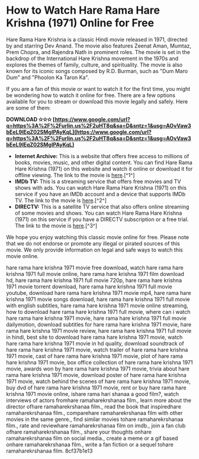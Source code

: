 
 
# How to Watch Hare Rama Hare Krishna (1971) Online for Free
 
Hare Rama Hare Krishna is a classic Hindi movie released in 1971, directed by and starring Dev Anand. The movie also features Zeenat Aman, Mumtaz, Prem Chopra, and Rajendra Nath in prominent roles. The movie is set in the backdrop of the International Hare Krishna movement in the 1970s and explores the themes of family, culture, and spirituality. The movie is also known for its iconic songs composed by R.D. Burman, such as "Dum Maro Dum" and "Phoolon Ka Taron Ka".
 
If you are a fan of this movie or want to watch it for the first time, you might be wondering how to watch it online for free. There are a few options available for you to stream or download this movie legally and safely. Here are some of them:
 
**DOWNLOAD ✫✫✫ [https://www.google.com/url?q=https%3A%2F%2Furlin.us%2F2uHT8q&sa=D&sntz=1&usg=AOvVaw3bEeL9lEqZ02SMgIPAyKqL](https://www.google.com/url?q=https%3A%2F%2Furlin.us%2F2uHT8q&sa=D&sntz=1&usg=AOvVaw3bEeL9lEqZ02SMgIPAyKqL)**


 
- **Internet Archive:** This is a website that offers free access to millions of books, movies, music, and other digital content. You can find Hare Rama Hare Krishna (1971) on this website and watch it online or download it for offline viewing. The link to the movie is [here](https://archive.org/details/hare-rama-hare-krishna-classic-collection).[^1^]
- **IMDb TV:** This is a streaming service that offers free movies and TV shows with ads. You can watch Hare Rama Hare Krishna (1971) on this service if you have an IMDb account and a device that supports IMDb TV. The link to the movie is [here](https://www.imdb.com/title/tt0067183/).[^2^]
- **DIRECTV:** This is a satellite TV service that also offers online streaming of some movies and shows. You can watch Hare Rama Hare Krishna (1971) on this service if you have a DIRECTV subscription or a free trial. The link to the movie is [here](https://www.directv.com/movies/Hare-Rama-Hare-Krishna-eU96QlJNcEtOZHRoRHYwS3pnSENBdz09).[^3^]

We hope you enjoy watching this classic movie online for free. Please note that we do not endorse or promote any illegal or pirated sources of this movie. We only provide information on legal and safe ways to watch this movie online.
 
hare rama hare krishna 1971 movie free download,  watch hare rama hare krishna 1971 full movie online,  hare rama hare krishna 1971 film download hd,  hare rama hare krishna 1971 full movie 720p,  hare rama hare krishna 1971 movie torrent download,  hare rama hare krishna 1971 full movie youtube,  download hare rama hare krishna 1971 movie mp4,  hare rama hare krishna 1971 movie songs download,  hare rama hare krishna 1971 full movie with english subtitles,  hare rama hare krishna 1971 movie online streaming,  how to download hare rama hare krishna 1971 full movie,  where can i watch hare rama hare krishna 1971 movie,  hare rama hare krishna 1971 full movie dailymotion,  download subtitles for hare rama hare krishna 1971 movie,  hare rama hare krishna 1971 movie review,  hare rama hare krishna 1971 full movie in hindi,  best site to download hare rama hare krishna 1971 movie,  watch hare rama hare krishna 1971 movie in hd quality,  download soundtrack of hare rama hare krishna 1971 movie,  watch trailer of hare rama hare krishna 1971 movie,  cast of hare rama hare krishna 1971 movie,  plot of hare rama hare krishna 1971 movie,  box office collection of hare rama hare krishna 1971 movie,  awards won by hare rama hare krishna 1971 movie,  trivia about hare rama hare krishna 1971 movie,  download poster of hare rama hare krishna 1971 movie,  watch behind the scenes of hare rama hare krishna 1971 movie,  buy dvd of hare rama hare krishna 1971 movie,  rent or buy hare rama hare krishna 1971 movie online,  ishare rama hari shanaa a good film?,  watch interviews of actors fromhare ramaharekrshanaa film.,  learn more about the director ofhare ramaharekrshanaa film.,  read the book that inspiredhare ramaharekrshanaa film.,  comparehare ramaharekrshanaa film with other movies in the same genre.,  find similar movies tohare ramaharekrshanaa film.,  rate and reviewhare ramaharekrshanaa film on imdb.,  join a fan club ofhare ramaharekrshanaa film.,  share your thoughts onhare ramaharekrshanaa film on social media.,  create a meme or a gif based onhare ramaharekrshanaa film.,  write a fan fiction or a sequel tohare ramaharekrshanaa film.
 8cf37b1e13
 
